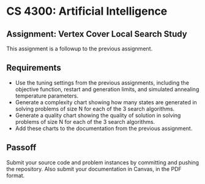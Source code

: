 CS 4300: Artificial Intelligence
===============================================

Assignment: Vertex Cover Local Search Study
------------------------------------------------

This assignment is a followup to the previous assignment.

Requirements
------------

- Use the tuning settings from the previous assignments,
  including the objective function, restart and generation limits,
  and simulated annealing temperature parameters.
- Generate a complexity chart showing how many states are generated
  in solving problems of size N for each of the 3 search algorithms.
- Generate a quality chart showing the quality of solution
  in solving problems of size N for each of the 3 search algorithms.
- Add these charts to the documentation from the previous assignment.


Passoff
-------

Submit your source code and problem instances by committing and pushing the repository.
Also submit your documentation in Canvas, in the PDF format.

